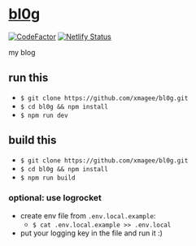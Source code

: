 # [bl0g](https://xmagee.com/)
[![CodeFactor](https://www.codefactor.io/repository/github/xmagee/bl0g/badge)](https://www.codefactor.io/repository/github/xmagee/bl0g)
[![Netlify Status](https://api.netlify.com/api/v1/badges/1702e93f-9e75-4d4e-bebd-bf97bd46edce/deploy-status)](https://app.netlify.com/sites/xmagee-bl0g/deploys)

my blog 

## run this 
* `$ git clone https://github.com/xmagee/bl0g.git`
* `$ cd bl0g && npm install`
* `$ npm run dev`

## build this
* `$ git clone https://github.com/xmagee/bl0g.git`
* `$ cd bl0g && npm install`
* `$ npm run build`

### optional: use logrocket
* create env file from `.env.local.example`: 
    * `$ cat .env.local.example >> .env.local`
* put your logging key in the file and run it :) 